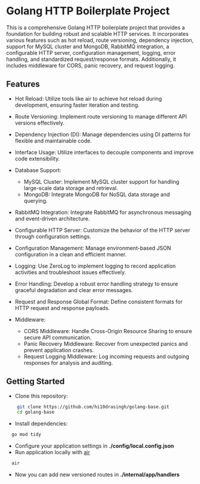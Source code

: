 # Golang HTTP Boilerplate Project
This is a comprehensive Golang HTTP boilerplate project that provides a foundation for building robust and scalable HTTP services. It incorporates various features such as hot reload, route versioning, dependency injection, support for MySQL cluster and MongoDB, RabbitMQ integration, a configurable HTTP server, configuration management, logging, error handling, and standardized request/response formats. Additionally, it includes middleware for CORS, panic recovery, and request logging.

## Features
- Hot Reload: Utilize tools like air to achieve hot reload during development, ensuring faster iteration and testing.

- Route Versioning: Implement route versioning to manage different API versions effectively.

- Dependency Injection (DI): Manage dependencies using DI patterns for flexible and maintainable code.

- Interface Usage: Utilize interfaces to decouple components and improve code extensibility.

- Database Support:

	- MySQL Cluster: Implement MySQL cluster support for handling large-scale data storage and retrieval.
	- MongoDB: Integrate MongoDB for NoSQL data storage and querying.
- RabbitMQ Integration: Integrate RabbitMQ for asynchronous messaging and event-driven architecture.

- Configurable HTTP Server: Customize the behavior of the HTTP server through configuration settings.

- Configuration Management: Manage environment-based JSON configuration in a clean and efficient manner.

- Logging: Use ZeroLog to implement logging to record application activities and troubleshoot issues effectively.

- Error Handling: Develop a robust error handling strategy to ensure graceful degradation and clear error messages.

- Request and Response Global Format: Define consistent formats for HTTP request and response payloads.

- Middleware:

	- CORS Middleware: Handle Cross-Origin Resource Sharing to ensure secure API communication.
	- Panic Recovery Middleware: Recover from unexpected panics and prevent application crashes.
	- Request Logging Middleware: Log incoming requests and outgoing responses for analysis and auditing.

## Getting Started
- Clone this repository:
```sh
	git clone https://github.com/hi10drasingh/golang-base.git
	cd golang-base 
```
- Install dependencies:
```sh
  go mod tidy
```
- Configure your application settings in **./config/local.config.json**
- Run application locally with [air](https://github.com/cosmtrek/air)
```sh
  air
```
- Now you can add new versioned routes in **./internal/app/handlers**
